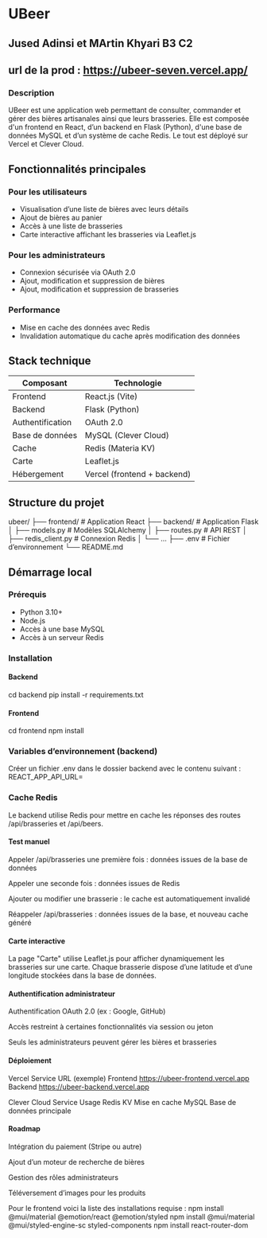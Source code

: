 # UBeer

## Jused Adinsi et MArtin Khyari B3 C2

## url de la prod : https://ubeer-seven.vercel.app/

### Description

UBeer est une application web permettant de consulter, commander et gérer des bières artisanales ainsi que leurs brasseries. Elle est composée d'un frontend en React, d’un backend en Flask (Python), d'une base de données MySQL et d’un système de cache Redis. Le tout est déployé sur Vercel et Clever Cloud.

## Fonctionnalités principales

### Pour les utilisateurs
- Visualisation d’une liste de bières avec leurs détails
- Ajout de bières au panier
- Accès à une liste de brasseries
- Carte interactive affichant les brasseries via Leaflet.js

### Pour les administrateurs
- Connexion sécurisée via OAuth 2.0
- Ajout, modification et suppression de bières
- Ajout, modification et suppression de brasseries

### Performance
- Mise en cache des données avec Redis
- Invalidation automatique du cache après modification des données

## Stack technique

| Composant     | Technologie               |
|---------------|---------------------------|
| Frontend      | React.js (Vite)           |
| Backend       | Flask (Python)            |
| Authentification | OAuth 2.0              |
| Base de données | MySQL (Clever Cloud)    |
| Cache         | Redis (Materia KV)        |
| Carte         | Leaflet.js                |
| Hébergement   | Vercel (frontend + backend) |

## Structure du projet

ubeer/
├── frontend/ # Application React
├── backend/ # Application Flask
│ ├── models.py # Modèles SQLAlchemy
│ ├── routes.py # API REST
│ ├── redis_client.py # Connexion Redis
│ └── ...
├── .env # Fichier d’environnement
└── README.md



## Démarrage local

### Prérequis
- Python 3.10+
- Node.js
- Accès à une base MySQL
- Accès à un serveur Redis

### Installation

#### Backend
cd backend
pip install -r requirements.txt

#### Frontend
cd frontend
npm install


### Variables d’environnement (backend)
Créer un fichier .env dans le dossier backend avec le contenu suivant :
     REACT_APP_API_URL=


### Cache Redis
Le backend utilise Redis pour mettre en cache les réponses des routes /api/brasseries et /api/beers.

#### Test manuel
Appeler /api/brasseries une première fois : données issues de la base de données

Appeler une seconde fois : données issues de Redis

Ajouter ou modifier une brasserie : le cache est automatiquement invalidé

Réappeler /api/brasseries : données issues de la base, et nouveau cache généré

#### Carte interactive
La page "Carte" utilise Leaflet.js pour afficher dynamiquement les brasseries sur une carte. Chaque brasserie dispose d’une latitude et d’une longitude stockées dans la base de données.

#### Authentification administrateur
Authentification OAuth 2.0 (ex : Google, GitHub)

Accès restreint à certaines fonctionnalités via session ou jeton

Seuls les administrateurs peuvent gérer les bières et brasseries

#### Déploiement
Vercel
Service	URL (exemple)
Frontend	https://ubeer-frontend.vercel.app
Backend	https://ubeer-backend.vercel.app

Clever Cloud
Service	Usage
Redis KV	Mise en cache
MySQL	Base de données principale

#### Roadmap
Intégration du paiement (Stripe ou autre)

Ajout d’un moteur de recherche de bières

Gestion des rôles administrateurs

Téléversement d’images pour les produits

Pour le frontend voici la liste des installations requise : 
npm install @mui/material @emotion/react @emotion/styled
npm install @mui/material @mui/styled-engine-sc styled-components
npm install react-router-dom
